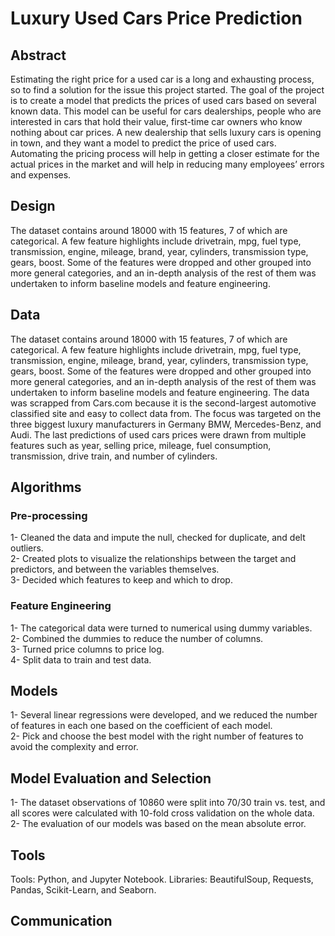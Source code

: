 # Luxury Used Cars Price Prediction 
## Abstract
Estimating the right price for a used car is a long and exhausting process, so to find a solution for the issue this project started. The goal of the project is to create a model that predicts the prices of used cars based on several known data. This model can be useful for cars dealerships, people who are interested in cars that hold their value, first-time car owners who know nothing about car prices.
A new dealership that sells luxury cars is opening in town, and they want a model to predict the price of used cars. Automating the pricing process will help in getting a closer estimate for the actual prices in the market and will help in reducing many employees’ errors and expenses.

## Design
The dataset contains around 18000 with 15 features, 7 of which are categorical. A few feature highlights include drivetrain, mpg, fuel type, transmission, engine, mileage, brand, year, cylinders, transmission type, gears, boost. Some of the features were dropped and other grouped into more general categories, and an in-depth analysis of the rest of them was undertaken to inform baseline models and feature engineering.
## Data
The dataset contains around 18000 with 15 features, 7 of which are categorical. A few feature highlights include drivetrain, mpg, fuel type, transmission, engine, mileage, brand, year, cylinders, transmission type, gears, boost. Some of the features were dropped and other grouped into more general categories, and an in-depth analysis of the rest of them was undertaken to inform baseline models and feature engineering.
The data was scrapped from Cars.com because it is the second-largest automotive classified site and easy to collect data from. The focus was targeted on the three biggest luxury manufacturers in Germany BMW, Mercedes-Benz, and Audi.
The last predictions of used cars prices were drawn from multiple features such as year, selling price, mileage, fuel consumption, transmission, drive train, and number of cylinders.

## Algorithms
### Pre-processing
1-	Cleaned the data and impute the null, checked for duplicate, and delt outliers.  
2-	Created plots to visualize the relationships between the target and predictors, and between the variables themselves.  
3-	Decided which features to keep and which to drop.  

### Feature Engineering
1-	The categorical data were turned to numerical using dummy variables.  
2-	Combined the dummies to reduce the number of columns.  
3-	Turned price columns to price log.  
4-	Split data to train and test data.  

## Models
1-	Several linear regressions were developed, and we reduced the number of features in each one based on the coefficient of each model.  
2-	Pick and choose the best model with the right number of features to avoid the complexity and error.  

## Model Evaluation and Selection
1-	The dataset observations of 10860 were split into 70/30 train vs. test, and all scores were calculated with 10-fold cross validation on the whole data.  
2-	The evaluation of our models was based on the mean absolute error.  

## Tools
Tools: Python, and Jupyter Notebook. 
Libraries: BeautifulSoup, Requests, Pandas, Scikit-Learn, and Seaborn.  

## Communication

